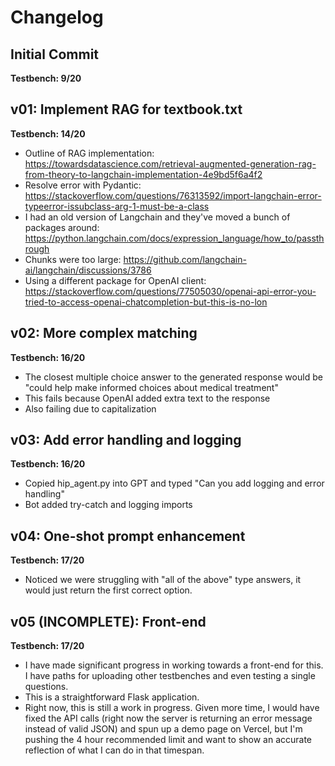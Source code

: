# Changelog

## Initial Commit
**Testbench: 9/20**

## v01: Implement RAG for textbook.txt
**Testbench: 14/20**
- Outline of RAG implementation: https://towardsdatascience.com/retrieval-augmented-generation-rag-from-theory-to-langchain-implementation-4e9bd5f6a4f2
- Resolve error with Pydantic: https://stackoverflow.com/questions/76313592/import-langchain-error-typeerror-issubclass-arg-1-must-be-a-class
- I had an old version of Langchain and they've moved a bunch of packages around: https://python.langchain.com/docs/expression_language/how_to/passthrough
- Chunks were too large: https://github.com/langchain-ai/langchain/discussions/3786
- Using a different package for OpenAI client: https://stackoverflow.com/questions/77505030/openai-api-error-you-tried-to-access-openai-chatcompletion-but-this-is-no-lon

## v02: More complex matching
**Testbench: 16/20**
- The closest multiple choice answer to the generated response would be "could help make informed choices about medical treatment"
- This fails because OpenAI added extra text to the response
- Also failing due to capitalization

## v03: Add error handling and logging
**Testbench: 16/20**
- Copied hip_agent.py into GPT and typed "Can you add logging and error handling"
- Bot added try-catch and logging imports

## v04: One-shot prompt enhancement
**Testbench: 17/20**
- Noticed we were struggling with "all of the above" type answers, it would just return the first correct option.

## v05 (INCOMPLETE): Front-end
**Testbench: 17/20**
- I have made significant progress in working towards a front-end for this. I have paths for uploading other testbenches and even testing a single questions.
- This is a straightforward Flask application.
- Right now, this is still a work in progress. Given more time, I would have fixed the API calls (right now the server is returning an error message instead of valid JSON) and spun up a demo page on Vercel, but I'm pushing the 4 hour recommended limit and want to show an accurate reflection of what I can do in that timespan.
